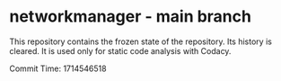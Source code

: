 # networkmanager - main branch

This repository contains the frozen state of the repository.
Its history is cleared. It is used only for static code
analysis with Codacy.

Commit Time: 1714546518